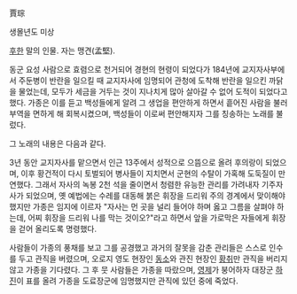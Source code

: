 賈琮  

생몰년도 미상  

[후한](%ED%9B%84%ED%95%9C.md) 말의 인물. 자는 맹견(孟堅).

동군 요성 사람으로 효렴으로 천거되어 경현의 현령이 되었다가 184년에 교지자사부에서 주둔병이 반란을 일으킬 때 교지자사에 임명되어 관청에
도착해 반란을 일으킨 까닭을 물었는데, 모두가 세금을 거두는 것이 지나치게 많아 살아갈 수 없어 도적이 되었다고 했다. 가종은 이를 듣고
백성들에게 알려 그 생업을 편안하게 하면서 흩어진 사람을 불러 부역을 면하게 해 회복시켰으며, 백성들이 이로써 편안해지자 그를 칭송하는
노래를 불렀다.  

그 노래의 내용은 다음과 같다.  

  

3년 동안 교지자사를 맡으면서 인근 13주에서 성적으로 으뜸으로 올려 후의랑이 되었으며, 이후 황건적이 다시 토벌되어 병사들이 지치면서
군현의 수탈이 가혹해 도둑질이 만연했다. 그래서 자사의 녹봉 2천 석을 줄이면서 청렴한 유능한 관리를 가려내자 기주자사가 되었으며, 옛
예법에는 수레를 대동해 붉은 휘장을 드리워 주의 경계에서 맞이해야 했지만 가종은 임지에 이르자 "자사는 먼 곳을 널리 들어야 하며 옳고
그름을 살펴야 하는데, 어찌 휘장을 드리워 나를 막는 것이오?"라고 하면서 앞을 가로막은 자들에게 휘장을 걷어 올리도록 명령했다.  

사람들이 가종의 풍채를 보고 그를 공경했고 과거의 잘못을 감춘 관리들은 스스로 인수를 두고 관직을 버렸으며, 오로지 영도 현장인
[동소](%EB%8F%99%EC%86%8C.md)와 관진 현장인 [황취](%ED%99%A9%EC%B7%A8.md)만 관직을 버리지
않고 가종을 기다렸다. 그 후 뭇 사람들은 가종을 따랐으며, [영제](%EC%98%81%EC%A0%9C.md)가 붕어하자 대장군
[하진](%ED%95%98%EC%A7%84.md)이 표를 올려 가종을 도료장군에 임명했지만 관직에 있던 중에 죽었다.

